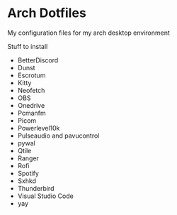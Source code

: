 # Arch Dotfiles
My configuration files for my arch desktop environment

Stuff to install

<ul>

  <li>BetterDiscord</li>
  <li>Dunst</li>
  <li>Escrotum</li>
  <li>Kitty</li>
  <li>Neofetch</li>
  <li>OBS</li>
  <li>Onedrive</li>
  <li>Pcmanfm</li>
  <li>Picom</li>
  <li>Powerlevel10k</li>
  <li>Pulseaudio and pavucontrol</li>
  <li>pywal</li>
  <li>Qtile</li>
  <li>Ranger</li>
  <li>Rofi</li>
  <li>Spotify</li>
  <li>Sxhkd</li>
  <li>Thunderbird</li>
  <li>Visual Studio Code</li/>
  <li>yay</li>
</ul>
